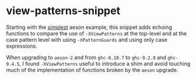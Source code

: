 # view-patterns-snippet

Starting with the [simplest][simplest-example] aeson example, this snippet adds
echoing functions to compare the use of `-XViewPatterns` at the top-level and at
the case pattern level with using `-XPatternGuards` and using only case
expressions.

When upgrading to `aeson-2` and from `ghc-8.10.7` to `ghc-9.2.8` and
`ghc-9.4.5`, I found `-XViewPatterns` useful to introduce a shim and avoid
touching much of the implementation of functions broken by the `aeson` upgrade.

[simplest-example]: https://github.com/haskell/aeson/blob/master/examples/src/Simplest.hs